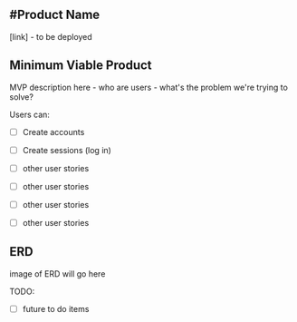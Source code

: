 #Product Name 
---

[link] - to be deployed

[linkname]: http://link.whatever.io

## Minimum Viable Product
MVP description here - who are users - what's the problem we're trying to solve?

Users can:
<!-- Markdown checklist to keep track of progress -->

- [ ] Create accounts
- [ ] Create sessions (log in)

- [ ] other user stories
- [ ] other user stories
- [ ] other user stories
- [ ] other user stories


## ERD
<!-- ![image of Erd] -->
image of ERD will go here

TODO:
- [ ] future to do items
